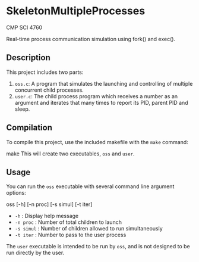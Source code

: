 # SkeletonMultipleProcesses
CMP SCI 4760

Real-time process communication simulation using fork() and exec().

## Description

This project includes two parts:

1. `oss.c`: A program that simulates the launching and controlling of multiple concurrent child processes.
2. `user.c`: The child process program which receives a number as an argument and iterates that many times to report its PID, parent PID and sleep.

## Compilation

To compile this project, use the included makefile with the `make` command:

make
This will create two executables, `oss` and `user`.

## Usage

You can run the `oss` executable with several command line argument options:

oss [-h] [-n proc] [-s simul] [-t iter]

- `-h`       : Display help message
- `-n proc`  : Number of total children to launch
- `-s simul` : Number of children allowed to run simultaneously
- `-t iter`  : Number to pass to the user process

The `user` executable is intended to be run by `oss`, and is not designed to be run directly by the user.